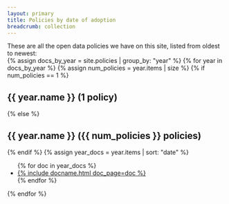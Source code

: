 ```yaml
---
layout: primary
title: Policies by date of adoption
breadcrumb: collection
---
```


These are all the open data policies we have on this site, listed from oldest to newest:
<br>
{% assign docs_by_year = site.policies | group_by: "year" %}
{% for year in docs_by_year %}
  {% assign num_policies = year.items | size %}
  {% if num_policies == 1 %}
  <h2>{{ year.name }} (1 policy)</h2>
  {% else %}
  <h2>{{ year.name }} ({{ num_policies }} policies)</h2>
  {% endif %}
  {% assign year_docs = year.items | sort: "date" %}
  <ul>
  {% for doc in year_docs %}
    <li><a href="{{ doc.url | prepend: site.baseurl }}">{% include docname.html doc_page=doc %}</a></li>
  {% endfor %}
  </ul>
{% endfor %}

<!-- Create table of contents -->
<script src="{{ site.baseurl }}/assets/js/create-toc-from-headings.js"></script>

